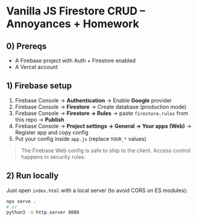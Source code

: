 # Vanilla JS Firestore CRUD – Annoyances + Homework


## 0) Prereqs
- A Firebase project with Auth + Firestore enabled
- A Vercel account


## 1) Firebase setup
1. Firebase Console → **Authentication** → Enable **Google** provider
2. Firebase Console → **Firestore** → Create database (production mode)
3. Firebase Console → **Firestore → Rules** → paste `firestore.rules` from this repo → **Publish**
4. Firebase Console → **Project settings → General → Your apps (Web)** → Register app and copy config
5. Put your config inside `app.js` (replace `YOUR_*` values)


> The Firebase Web config is safe to ship to the client. Access control happens in security rules.


## 2) Run locally
Just open `index.html` with a local server (to avoid CORS on ES modules):


```bash
npx serve .
# or
python3 -m http.server 8080